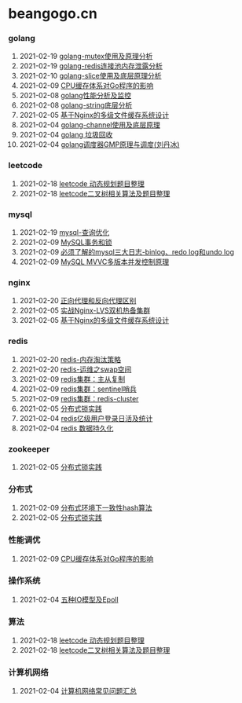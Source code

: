 # beangogo.cn 

### golang

1. 2021-02-19 [golang-mutex使用及原理分析](http://beangogo.cn/2021/02/19/golang-mutex/)
2. 2021-02-19 [golang-redis连接池内存泄露分析](http://beangogo.cn/2021/02/19/golang-redis-goroution泄露/)
3. 2021-02-10 [golang-slice使用及底层原理分析](http://beangogo.cn/2021/02/10/golang-slice/)
4. 2021-02-09 [CPU缓存体系对Go程序的影响](http://beangogo.cn/2021/02/09/golang-cpu/)
5. 2021-02-08 [golang性能分析及监控](http://beangogo.cn/2021/02/08/golang性能分析及监控/)
6. 2021-02-08 [golang-string底层分析](http://beangogo.cn/2021/02/08/golang-string/)
7. 2021-02-05 [基于Nginx的多级文件缓存系统设计](http://beangogo.cn/2021/02/05/nginx-cdn/)
8. 2021-02-04 [golang-channel使用及底层原理](http://beangogo.cn/2021/02/04/golang_channel/)
9. 2021-02-04 [golang 垃圾回收](http://beangogo.cn/2021/02/04/goalng垃圾回收/)
10. 2021-02-04 [golang调度器GMP原理与调度(刘丹冰)](http://beangogo.cn/2021/02/04/goalng-GMP模型/)

### leetcode

1. 2021-02-18 [leetcode 动态规划题目整理](http://beangogo.cn/2021/02/18/动态规划题目整理/)
2. 2021-02-18 [leetcode二叉树相关算法及题目整理](http://beangogo.cn/2021/02/18/二叉树相关算法及题目整理/)

### mysql

1. 2021-02-19 [mysql-查询优化](http://beangogo.cn/2021/02/19/mysql-索引/)
2. 2021-02-09 [MySQL事务和锁](http://beangogo.cn/2021/02/09/mysql事务和锁/)
3. 2021-02-09 [必须了解的mysql三大日志-binlog、redo log和undo log](http://beangogo.cn/2021/02/09/mysql-三大日志/)
4. 2021-02-09 [MySQL MVVC多版本并发控制原理](http://beangogo.cn/2021/02/09/mysql-mvvc/)

### nginx

1. 2021-02-20 [正向代理和反向代理区别](http://beangogo.cn/2021/02/20/正向代理和反向代理/)
2. 2021-02-05 [实战Nginx-LVS双机热备集群](http://beangogo.cn/2021/02/05/nginx-lvs双机热备/)
3. 2021-02-05 [基于Nginx的多级文件缓存系统设计](http://beangogo.cn/2021/02/05/nginx-cdn/)

### redis

1. 2021-02-20 [redis-内存淘汰策略](http://beangogo.cn/2021/02/20/redis-缓存淘汰策略/)
2. 2021-02-20 [redis-运维之swap空间](http://beangogo.cn/2021/02/20/redis-swap内存交换/)
3. 2021-02-09 [redis集群：主从复制](http://beangogo.cn/2021/02/09/redis集群-主从复制/)
4. 2021-02-09 [redis集群：sentinel哨兵](http://beangogo.cn/2021/02/09/redis集群-sentinel哨兵/)
5. 2021-02-09 [redis集群：redis-cluster](http://beangogo.cn/2021/02/09/redis集群-redis-cluster/)
6. 2021-02-05 [分布式锁实践](http://beangogo.cn/2021/02/05/分布式锁实践/)
7. 2021-02-04 [redis亿级用户登录日活及统计](http://beangogo.cn/2021/02/04/redis登录统计/)
8. 2021-02-04 [redis 数据持久化](http://beangogo.cn/2021/02/04/redis数据持久化/)

### zookeeper

1. 2021-02-05 [分布式锁实践](http://beangogo.cn/2021/02/05/分布式锁实践/)

### 分布式

1. 2021-02-09 [分布式环境下一致性hash算法](http://beangogo.cn/2021/02/09/一致性hash/)
2. 2021-02-05 [分布式锁实践](http://beangogo.cn/2021/02/05/分布式锁实践/)

### 性能调优

1. 2021-02-09 [CPU缓存体系对Go程序的影响](http://beangogo.cn/2021/02/09/golang-cpu/)

### 操作系统

1. 2021-02-04 [五种IO模型及Epoll](http://beangogo.cn/2021/02/04/五种io模型/)

### 算法

1. 2021-02-18 [leetcode 动态规划题目整理](http://beangogo.cn/2021/02/18/动态规划题目整理/)
2. 2021-02-18 [leetcode二叉树相关算法及题目整理](http://beangogo.cn/2021/02/18/二叉树相关算法及题目整理/)

### 计算机网络

1. 2021-02-04 [计算机网络常见问题汇总](http://beangogo.cn/2021/02/04/计算机网络汇总/)